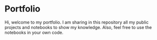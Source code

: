 # Portfolio
Hi, welcome to my portfolio. I am sharing in this repository all my public projects and notebooks to show my knowledge. Also, feel free to use the notebooks in your own code.
